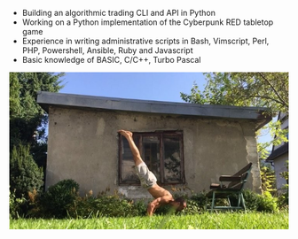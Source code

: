 
- Building an algorithmic trading CLI and API in Python
- Working on a Python implementation of the Cyberpunk RED tabletop game
- Experience in writing administrative scripts in Bash, Vimscript, Perl,   
 PHP, Powershell, Ansible, Ruby and Javascript
- Basic knowledge of BASIC, C/C++, Turbo Pascal



![swan dive](docs/swandive.jpg)

